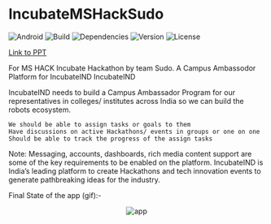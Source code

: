 # IncubateMSHackSudo
![Android](https://img.shields.io/badge/platform-Android-green.svg)
![Build](https://img.shields.io/badge/build-passing-green.svg)
![Dependencies](https://img.shields.io/hackage-deps/v/lens.svg)
![Version](https://img.shields.io/badge/release-v1.1.0--beta0001-yellow.svg)
![License](https://img.shields.io/badge/license-Apache%202.0-blue.svg)


[Link to PPT](https://github.com/sankalpchauhan-me/IncubateMSHackSudo/blob/master/SudoPPT.pptx)

For MS HACK Incubate Hackathon by team Sudo.
A Campus Ambassodor Platform for IncubateIND
IncubateIND

IncubateIND needs to build a Campus Ambassador Program for our representatives in colleges/ institutes across India so we can build the robots ecosystem.

    We should be able to assign tasks or goals to them
    Have discussions on active Hackathons/ events in groups or one on one
    Should be able to track the progress of the assign tasks

Note: Messaging, accounts, dashboards, rich media content support are some of the key requirements to be enabled on the platform.
IncubateIND is India’s leading platform to create Hackathons and tech innovation events to generate pathbreaking ideas for the industry.


Final State of the app (gif):-

 <p align="center">
    <img src="assets/final.gif" alt="app"/> <br>
    </p>

